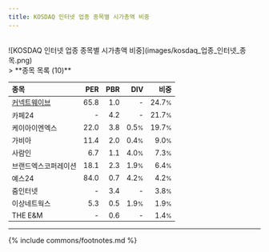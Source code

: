 ```yaml
---
title: KOSDAQ 인터넷 업종 종목별 시가총액 비중
---
```

<br>
![KOSDAQ 인터넷 업종 종목별 시가총액 비중](images/kosdaq_업종_인터넷_종목.png)
<br>
> **종목 목록 (10)**<a id="list"></a>

| **종목** | **PER** | **PBR** | **DIV** | **비중** |
| :------- | ------: | ------: | ------: | -------: |
| [커넥트웨이브](/119860/) | 65.8 | 1.0 | - | 24.7<small>%</small> |
| 카페24 | - | 4.2 | - | 21.7<small>%</small> |
| 케이아이엔엑스 | 22.0 | 3.8 | 0.5<small>%</small> | 19.7<small>%</small> |
| 가비아 | 11.4 | 2.0 | 0.4<small>%</small> | 9.0<small>%</small> |
| 사람인 | 6.7 | 1.1 | 4.0<small>%</small> | 7.3<small>%</small> |
| 브랜드엑스코퍼레이션 | 18.1 | 2.3 | 1.9<small>%</small> | 6.4<small>%</small> |
| 예스24 | 84.0 | 0.7 | 4.2<small>%</small> | 4.2<small>%</small> |
| 줌인터넷 | - | 3.4 | - | 3.8<small>%</small> |
| 이상네트웍스 | 5.3 | 0.5 | 1.9<small>%</small> | 1.9<small>%</small> |
| THE E&M | - | 0.6 | - | 1.4<small>%</small> |

---
{% include commons/footnotes.md %}